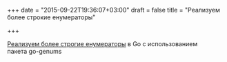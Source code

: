 +++
date = "2015-09-22T19:36:07+03:00"
draft = false
title = "Реализуем более строкие енумераторы"

+++

<p><a href="http://bit.ly/1KqeZtT">Реализуем более строгие енумераторы</a> в Go с использованием пакета&nbsp;go-genums</p>


